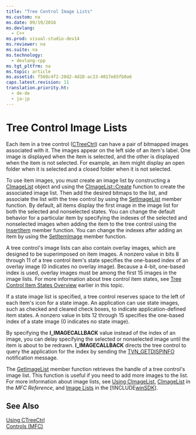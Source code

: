 ```yaml
---
title: "Tree Control Image Lists"
ms.custom: na
ms.date: 09/19/2016
ms.devlang: 
  - C++
ms.prod: visual-studio-dev14
ms.reviewer: na
ms.suite: na
ms.technology: 
  - devlang-cpp
ms.tgt_pltfrm: na
ms.topic: article
ms.assetid: f560c4f2-20d2-4d28-ac33-4017e65fb0a6
caps.latest.revision: 11
translation.priority.ht: 
  - de-de
  - ja-jp
---
```

# Tree Control Image Lists
Each item in a tree control ([CTreeCtrl](../vs140/CTreeCtrl-Class.md)) can have a pair of bitmapped images associated with it. The images appear on the left side of an item's label. One image is displayed when the item is selected, and the other is displayed when the item is not selected. For example, an item might display an open folder when it is selected and a closed folder when it is not selected.  
  
 To use item images, you must create an image list by constructing a [CImageList](../vs140/CImageList-Class.md) object and using the [CImageList::Create](../vs140/CImageList--Create.md) function to create the associated image list. Then add the desired bitmaps to the list, and associate the list with the tree control by using the [SetImageList](../vs140/CTreeCtrl--SetImageList.md) member function. By default, all items display the first image in the image list for both the selected and nonselected states. You can change the default behavior for a particular item by specifying the indexes of the selected and nonselected images when adding the item to the tree control using the [InsertItem](../vs140/CTreeCtrl--InsertItem.md) member function. You can change the indexes after adding an item by using the [SetItemImage](../vs140/CTreeCtrl--SetItemImage.md) member function.  
  
 A tree control's image lists can also contain overlay images, which are designed to be superimposed on item images. A nonzero value in bits 8 through 11 of a tree control item's state specifies the one-based index of an overlay image (0 indicates no overlay image). Because a 4-bit, one-based index is used, overlay images must be among the first 15 images in the image lists. For more information about tree control item states, see [Tree Control Item States Overview](../vs140/Tree-Control-Item-States-Overview.md) earlier in this topic.  
  
 If a state image list is specified, a tree control reserves space to the left of each item's icon for a state image. An application can use state images, such as checked and cleared check boxes, to indicate application-defined item states. A nonzero value in bits 12 through 15 specifies the one-based index of a state image (0 indicates no state image).  
  
 By specifying the **I_IMAGECALLBACK** value instead of the index of an image, you can delay specifying the selected or nonselected image until the item is about to be redrawn. **I_IMAGECALLBACK** directs the tree control to query the application for the index by sending the [TVN_GETDISPINFO](http://msdn.microsoft.com/library/windows/desktop/bb773518) notification message.  
  
 The [GetImageList](../vs140/CTreeCtrl--GetImageList.md) member function retrieves the handle of a tree control's image list. This function is useful if you need to add more images to the list. For more information about image lists, see [Using CImageList](../vs140/Using-CImageList.md), [CImageList](../vs140/CImageList-Class.md) in the *MFC Reference*, and [Image Lists](http://msdn.microsoft.com/library/windows/desktop/bb761389) in the [!INCLUDE[winSDK](../vs140/includes/winSDK_md.md)].  
  
## See Also  
 [Using CTreeCtrl](../vs140/Using-CTreeCtrl.md)   
 [Controls (MFC)](../vs140/Controls--MFC-.md)